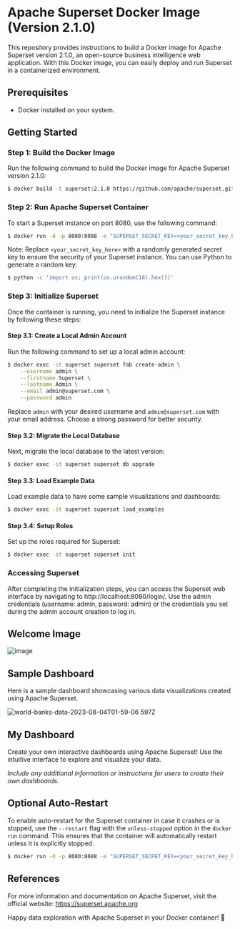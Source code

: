 # Apache Superset Docker Image (Version 2.1.0)

This repository provides instructions to build a Docker image for Apache Superset version 2.1.0, an open-source business intelligence web application. With this Docker image, you can easily deploy and run Superset in a containerized environment.

## Prerequisites

- Docker installed on your system.

## Getting Started

### Step 1: Build the Docker Image

Run the following command to build the Docker image for Apache Superset version 2.1.0:

```bash
$ docker build -t superset:2.1.0 https://github.com/apache/superset.git@2.1.0
```

### Step 2: Run Apache Superset Container

To start a Superset instance on port 8080, use the following command:

```bash
$ docker run -d -p 8080:8088 -e "SUPERSET_SECRET_KEY=<your_secret_key_here>" --name superset superset:2.1.0
```

Note: Replace `<your_secret_key_here>` with a randomly generated secret key to ensure the security of your Superset instance. You can use Python to generate a random key:

```bash
$ python -c 'import os; print(os.urandom(16).hex())'
```

### Step 3: Initialize Superset

Once the container is running, you need to initialize the Superset instance by following these steps:

#### Step 3.1: Create a Local Admin Account

Run the following command to set up a local admin account:

```bash
$ docker exec -it superset superset fab create-admin \
    --username admin \
    --firstname Superset \
    --lastname Admin \
    --email admin@superset.com \
    --password admin
```

Replace `admin` with your desired username and `admin@superset.com` with your email address. Choose a strong password for better security.

#### Step 3.2: Migrate the Local Database

Next, migrate the local database to the latest version:

```bash
$ docker exec -it superset superset db upgrade
```

#### Step 3.3: Load Example Data

Load example data to have some sample visualizations and dashboards:

```bash
$ docker exec -it superset superset load_examples
```

#### Step 3.4: Setup Roles

Set up the roles required for Superset:

```bash
$ docker exec -it superset superset init
```

### Accessing Superset

After completing the initialization steps, you can access the Superset web interface by navigating to http://localhost:8080/login/. Use the admin credentials (username: admin, password: admin) or the credentials you set during the admin account creation to log in.

## Welcome Image

![image](https://github.com/ikhsannur1996/docker-superset-2.1.0/assets/32507742/041e1d1b-597a-4aa3-b09a-778511b91dd7)


## Sample Dashboard

Here is a sample dashboard showcasing various data visualizations created using Apache Superset.

![world-banks-data-2023-08-04T01-59-06 597Z](https://github.com/ikhsannur1996/docker-superset-2.1.0/assets/32507742/831849d6-b4ac-4895-a757-b94651b29bb4)

## My Dashboard

Create your own interactive dashboards using Apache Superset! Use the intuitive interface to explore and visualize your data.

_Include any additional information or instructions for users to create their own dashboards._


## Optional Auto-Restart

To enable auto-restart for the Superset container in case it crashes or is stopped, use the `--restart` flag with the `unless-stopped` option in the `docker run` command. This ensures that the container will automatically restart unless it is explicitly stopped.

```bash
$ docker run -d -p 8080:8088 -e "SUPERSET_SECRET_KEY=<your_secret_key_here>" --name superset --restart unless-stopped superset:2.1.0
```


## References

For more information and documentation on Apache Superset, visit the official website: https://superset.apache.org

Happy data exploration with Apache Superset in your Docker container! 🚀
